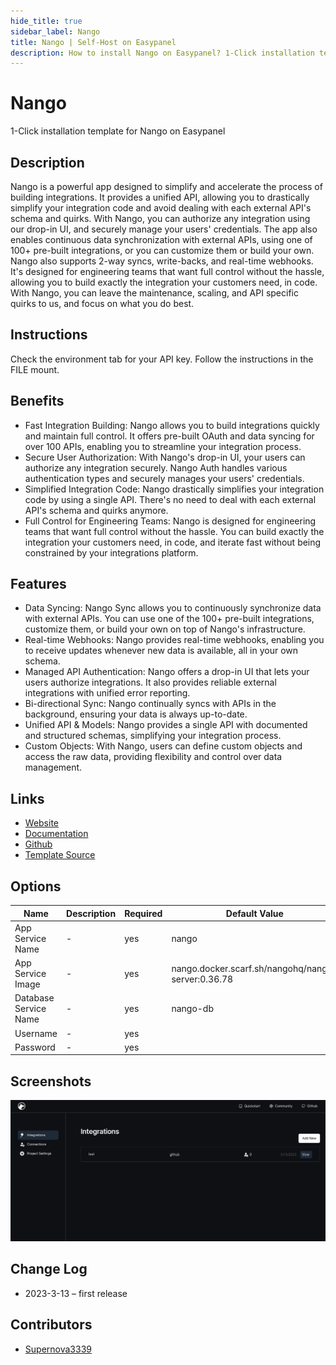```yaml
---
hide_title: true
sidebar_label: Nango
title: Nango | Self-Host on Easypanel
description: How to install Nango on Easypanel? 1-Click installation template for Nango on Easypanel
---
```


<!-- generated -->

# Nango

1-Click installation template for Nango on Easypanel

## Description

Nango is a powerful app designed to simplify and accelerate the process of building integrations. It provides a unified API, allowing you to drastically simplify your integration code and avoid dealing with each external API&#39;s schema and quirks. With Nango, you can authorize any integration using our drop-in UI, and securely manage your users&#39; credentials. The app also enables continuous data synchronization with external APIs, using one of 100+ pre-built integrations, or you can customize them or build your own. Nango also supports 2-way syncs, write-backs, and real-time webhooks. It&#39;s designed for engineering teams that want full control without the hassle, allowing you to build exactly the integration your customers need, in code. With Nango, you can leave the maintenance, scaling, and API specific quirks to us, and focus on what you do best.

## Instructions

Check the environment tab for your API key. Follow the instructions in the FILE mount.

## Benefits

- Fast Integration Building: Nango allows you to build integrations quickly and maintain full control. It offers pre-built OAuth and data syncing for over 100 APIs, enabling you to streamline your integration process.
- Secure User Authorization: With Nango's drop-in UI, your users can authorize any integration securely. Nango Auth handles various authentication types and securely manages your users' credentials.
- Simplified Integration Code: Nango drastically simplifies your integration code by using a single API. There's no need to deal with each external API's schema and quirks anymore.
- Full Control for Engineering Teams: Nango is designed for engineering teams that want full control without the hassle. You can build exactly the integration your customers need, in code, and iterate fast without being constrained by your integrations platform.

## Features

- Data Syncing: Nango Sync allows you to continuously synchronize data with external APIs. You can use one of the 100+ pre-built integrations, customize them, or build your own on top of Nango's infrastructure.
- Real-time Webhooks: Nango provides real-time webhooks, enabling you to receive updates whenever new data is available, all in your own schema.
- Managed API Authentication: Nango offers a drop-in UI that lets your users authorize integrations. It also provides reliable external integrations with unified error reporting.
- Bi-directional Sync: Nango continually syncs with APIs in the background, ensuring your data is always up-to-date.
- Unified API & Models: Nango provides a single API with documented and structured schemas, simplifying your integration process.
- Custom Objects: With Nango, users can define custom objects and access the raw data, providing flexibility and control over data management.

## Links

- [Website](https://nango.dev)
- [Documentation](https://docs.nango.dev)
- [Github](https://github.com/NangoHQ/nango)
- [Template Source](https://github.com/easypanel-io/templates/tree/main/templates/nango)

## Options

Name | Description | Required | Default Value
-|-|-|-
App Service Name | - | yes | nango
App Service Image | - | yes | nango.docker.scarf.sh/nangohq/nango-server:0.36.78
Database Service Name | - | yes | nango-db
Username | - | yes | 
Password | - | yes | 

## Screenshots

![Nango Screenshot](./assets/screenshot.png)

## Change Log

- 2023-3-13 – first release

## Contributors

- [Supernova3339](https://github.com/Supernova3339)
